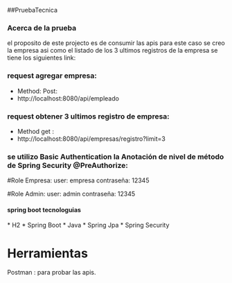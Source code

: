 ##PruebaTecnica
<h3>Acerca de la prueba</h3> 
el proposito de este projecto es de consumir las apis para este caso se creo la empresa asi como el listado de los 3 ultimos registros de la empresa
se tiene los siguientes link:

### request agregar empresa:
* Method: Post:
* http://localhost:8080/api/empleado


### request obtener 3 ultimos registro de empresa:
* Method get :
* http://localhost:8080/api/empresas/registro?limit=3

### se utilizo Basic Authentication la Anotación de nivel de método de Spring Security @PreAuthorize:
#Role Empresa: 
user: empresa
contraseña: 12345

#Role Admin:
user: admin
contraseña: 12345


<h4>spring boot tecnologuias</h4>
* H2
* Spring Boot
* Java
* Spring Jpa
* Spring Security

<h1>Herramientas</h1>
Postman : para probar las apis.



